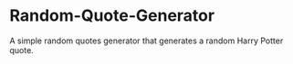 # Random-Quote-Generator
A simple random quotes generator that generates a random Harry Potter quote.
